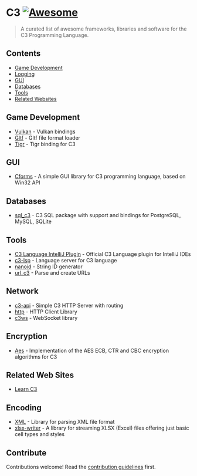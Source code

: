 # C3 [![Awesome](https://awesome.re/badge.svg)](https://awesome.re)

> A curated list of awesome frameworks, libraries and software for the C3 Programming Language.


## Contents

- [Game Development](#game-development)
- [Logging](#logging)
- [GUI](#gui)
- [Databases](#databases)
- [Tools](#tools)
- [Related Websites](#related-web-sites)

## Game Development

- [Vulkan](https://github.com/tonis2/Vulkan.c3) - Vulkan bindings
- [Gltf](https://github.com/tonis2/gltf.c3) - Gltf file format loader
- [Tigr](https://github.com/c3lang/vendor/tree/main/libraries/tigr.c3l) - Tigr binding for C3

## GUI

- [Cforms](https://github.com/kcvinker/cforms) - A simple GUI library for C3 programming language, based on Win32 API

## Databases

- [sql_c3](https://github.com/louis77/sql_c3) - C3 SQL package with support and bindings for PostgreSQL, MySQL, SQLite

## Tools
- [C3 Language IntelliJ Plugin](https://plugins.jetbrains.com/plugin/21619-c3-language) - Official C3 Language plugin for IntelliJ IDEs
- [c3-lsp](https://github.com/pherrymason/c3-lsp) - Language server for C3 language
- [nanoid](https://github.com/fernandolguevara/nanoid.c3l) - String ID generator
- [url_c3](https://github.com/louis77/url_c3) - Parse and create URLs

## Network
- [c3-api](https://github.com/velikoss/c3-api) - Simple C3 HTTP Server with routing
- [http](https://github.com/tclesius/http.c3) - HTTP Client Library
- [c3ws](https://github.com/tsoding/c3ws) - WebSocket library

## Encryption
- [Aes](https://github.com/konimarti/aes.c3l) - Implementation of the AES ECB, CTR and CBC encryption algorithms for C3

## Related Web Sites

- [Learn C3](https://learn-c3.org/)

## Encoding

- [XML](https://github.com/tonis2/xml.c3) - Library for parsing XML file format
- [xlsx-writer](https://github.com/radekm/xlsx-writer) - A library for streaming XLSX (Excel) files offering just basic cell types and styles

## Contribute

Contributions welcome! Read the [contribution guidelines](contributing.md) first.
